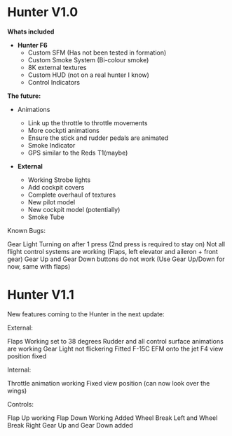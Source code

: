 # Hunter V1.0

**Whats included**

* **Hunter F6**
   * Custom SFM (Has not been tested in formation)
   * Custom Smoke System (Bi-colour smoke)
   * 8K external textures
   * Custom HUD (not on a real hunter I know)
   * Control Indicators

**The future:**

* Animations
   * Link up the throttle to throttle movements
   * More cockpti animations 
   * Ensure the stick and rudder pedals are animated
   * Smoke Indicator
   * GPS  similar to the Reds T1(maybe)

* **External**
   * Working Strobe lights
   * Add cockpit covers
   * Complete overhaul of textures
   * New pilot model
   * New cockpit model (potentially)
   * Smoke Tube


Known Bugs:

Gear Light Turning on after 1 press (2nd press is required to stay on)
Not all flight control systems are working (Flaps, left elevator and aileron + front gear)
Gear Up and Gear Down buttons do not work (Use Gear Up/Down for now, same with flaps)

# Hunter V1.1

New features coming to the Hunter in the next update:

External:

Flaps Working set to 38 degrees
Rudder and all control surface animations are working
Gear Light not flickering
Fitted F-15C EFM onto the jet
F4 view position fixed

Internal:

Throttle animation working
Fixed view  position (can now look over the wings)

Controls:

Flap Up working
Flap Down Working
Added Wheel Break Left and Wheel Break Right
Gear Up and Gear Down added
